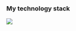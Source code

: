 ### My technology stack
<img src= "https://img.shields.io/badge/Javascript-white?style=for-the-badge&logo=javascript&logoColor=yellow" />          
